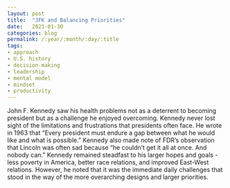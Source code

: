 ```yaml
---
layout: post
title:  "JFK and Balancing Priorities"
date:   2021-01-30
categories: blog
permalink: /:year/:month/:day/:title
tags:
- approach
- U.S. history
- decision-making
- leadership
- mental model
- mindset
- productivity
---
```


John F. Kennedy saw his health problems not as a deterrent to becoming president but as a challenge he enjoyed overcoming. Kennedy never lost sight of the limitations and frustrations that presidents often face. He wrote in 1963 that “Every president must endure a gap between what he would like and what is possible.” Kennedy also made note of FDR’s observation that Lincoln was often sad because “he couldn’t get it all at once. And nobody can.”  Kennedy remained steadfast to his larger hopes and goals - less poverty in America, better race relations, and improved East-West relations. However, he noted that it was the immediate daily challenges that stood in the way of the more overarching designs and larger priorities.
